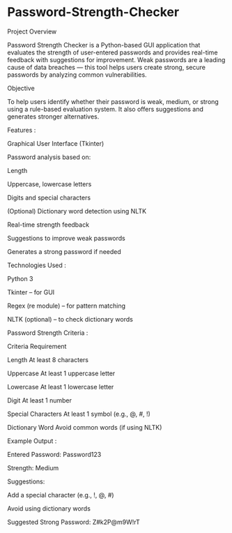 # Password-Strength-Checker

 Project Overview
 
Password Strength Checker is a Python-based GUI application that evaluates the strength of user-entered passwords and provides real-time feedback with suggestions for improvement. Weak passwords are a leading cause of data breaches — this tool helps users create strong, secure passwords by analyzing common vulnerabilities.

Objective

To help users identify whether their password is weak, medium, or strong using a rule-based evaluation system. It also offers suggestions and generates stronger alternatives.

Features :

Graphical User Interface (Tkinter)

Password analysis based on:

Length

Uppercase, lowercase letters

Digits and special characters

(Optional) Dictionary word detection using NLTK

Real-time strength feedback

Suggestions to improve weak passwords

 Generates a strong password if needed


 Technologies Used :
 
Python 3

Tkinter – for GUI

Regex (re module) – for pattern matching

NLTK (optional) – to check dictionary words


Password Strength Criteria :

Criteria	Requirement

Length	At least 8 characters

Uppercase	At least 1 uppercase letter

Lowercase	At least 1 lowercase letter

Digit	At least 1 number

Special Characters	At least 1 symbol (e.g., @, #, !)

Dictionary Word	Avoid common words (if using NLTK)

Example Output :

Entered Password: Password123

Strength: Medium

Suggestions:

Add a special character (e.g., !, @, #)

Avoid using dictionary words

Suggested Strong Password: Z#k2P@m9W!rT
